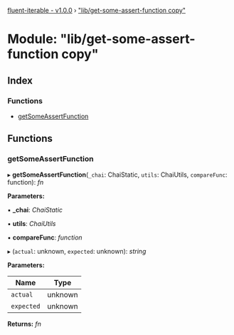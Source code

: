 [fluent-iterable - v1.0.0](../README.md) › ["lib/get-some-assert-function copy"](_lib_get_some_assert_function_copy_.md)

# Module: "lib/get-some-assert-function copy"

## Index

### Functions

* [getSomeAssertFunction](_lib_get_some_assert_function_copy_.md#getsomeassertfunction)

## Functions

###  getSomeAssertFunction

▸ **getSomeAssertFunction**(`_chai`: ChaiStatic, `utils`: ChaiUtils, `compareFunc`: function): *fn*

**Parameters:**

▪ **_chai**: *ChaiStatic*

▪ **utils**: *ChaiUtils*

▪ **compareFunc**: *function*

▸ (`actual`: unknown, `expected`: unknown): *string*

**Parameters:**

Name | Type |
------ | ------ |
`actual` | unknown |
`expected` | unknown |

**Returns:** *fn*
